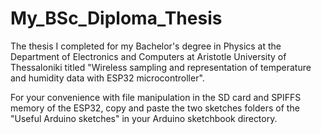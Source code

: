 # My_BSc_Diploma_Thesis

The thesis I completed for my Bachelor's degree in Physics at the Department of Electronics and Computers at Aristotle University of Thessaloniki titled "Wireless sampling and representation of temperature and humidity data with ESP32 microcontroller".

For your convenience with file manipulation in the SD card and SPIFFS memory of the ESP32, copy and paste the two sketches folders of the "Useful Arduino sketches" in your Arduino sketchbook directory.
